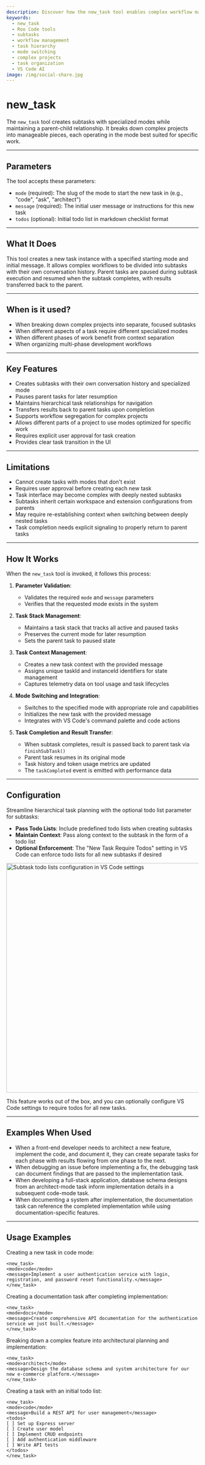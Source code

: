 ```yaml
---
description: Discover how the new_task tool enables complex workflow management by creating subtasks with different modes, maintaining parent-child relationships for organized development.
keywords:
  - new_task
  - Roo Code tools
  - subtasks
  - workflow management
  - task hierarchy
  - mode switching
  - complex projects
  - task organization
  - VS Code AI
image: /img/social-share.jpg
---
```


# new_task

The `new_task` tool creates subtasks with specialized modes while maintaining a parent-child relationship. It breaks down complex projects into manageable pieces, each operating in the mode best suited for specific work.

---

## Parameters

The tool accepts these parameters:

- `mode` (required): The slug of the mode to start the new task in (e.g., "code", "ask", "architect")
- `message` (required): The initial user message or instructions for this new task
- `todos` (optional): Initial todo list in markdown checklist format

---

## What It Does

This tool creates a new task instance with a specified starting mode and initial message. It allows complex workflows to be divided into subtasks with their own conversation history. Parent tasks are paused during subtask execution and resumed when the subtask completes, with results transferred back to the parent.

---

## When is it used?

- When breaking down complex projects into separate, focused subtasks
- When different aspects of a task require different specialized modes
- When different phases of work benefit from context separation
- When organizing multi-phase development workflows

---

## Key Features

- Creates subtasks with their own conversation history and specialized mode
- Pauses parent tasks for later resumption
- Maintains hierarchical task relationships for navigation
- Transfers results back to parent tasks upon completion
- Supports workflow segregation for complex projects
- Allows different parts of a project to use modes optimized for specific work
- Requires explicit user approval for task creation
- Provides clear task transition in the UI

---

## Limitations

- Cannot create tasks with modes that don't exist
- Requires user approval before creating each new task
- Task interface may become complex with deeply nested subtasks
- Subtasks inherit certain workspace and extension configurations from parents
- May require re-establishing context when switching between deeply nested tasks
- Task completion needs explicit signaling to properly return to parent tasks

---

## How It Works

When the `new_task` tool is invoked, it follows this process:

1. **Parameter Validation**:
   - Validates the required `mode` and `message` parameters
   - Verifies that the requested mode exists in the system

2. **Task Stack Management**:
   - Maintains a task stack that tracks all active and paused tasks
   - Preserves the current mode for later resumption
   - Sets the parent task to paused state

3. **Task Context Management**:
   - Creates a new task context with the provided message
   - Assigns unique taskId and instanceId identifiers for state management
   - Captures telemetry data on tool usage and task lifecycles

4. **Mode Switching and Integration**:
   - Switches to the specified mode with appropriate role and capabilities
   - Initializes the new task with the provided message
   - Integrates with VS Code's command palette and code actions

5. **Task Completion and Result Transfer**:
   - When subtask completes, result is passed back to parent task via `finishSubTask()`
   - Parent task resumes in its original mode
   - Task history and token usage metrics are updated
   - The `taskCompleted` event is emitted with performance data

---

## Configuration

Streamline hierarchical task planning with the optional todo list parameter for subtasks:

- **Pass Todo Lists**: Include predefined todo lists when creating subtasks
- **Maintain Context**: Pass along context to the subtask in the form of a todo list
- **Optional Enforcement**: The "New Task Require Todos" setting in VS Code can enforce todo lists for all new subtasks if desired

<img src="/img/v3.25.21/v3.25.21.png" alt="Subtask todo lists configuration in VS Code settings" width="600" />

This feature works out of the box, and you can optionally configure VS Code settings to require todos for all new tasks.

---

## Examples When Used

- When a front-end developer needs to architect a new feature, implement the code, and document it, they can create separate tasks for each phase with results flowing from one phase to the next.
- When debugging an issue before implementing a fix, the debugging task can document findings that are passed to the implementation task.
- When developing a full-stack application, database schema designs from an architect-mode task inform implementation details in a subsequent code-mode task.
- When documenting a system after implementation, the documentation task can reference the completed implementation while using documentation-specific features.

---

## Usage Examples

Creating a new task in code mode:
```
<new_task>
<mode>code</mode>
<message>Implement a user authentication service with login, registration, and password reset functionality.</message>
</new_task>
```

Creating a documentation task after completing implementation:
```
<new_task>
<mode>docs</mode>
<message>Create comprehensive API documentation for the authentication service we just built.</message>
</new_task>
```

Breaking down a complex feature into architectural planning and implementation:
```
<new_task>
<mode>architect</mode>
<message>Design the database schema and system architecture for our new e-commerce platform.</message>
</new_task>
```

Creating a task with an initial todo list:
```
<new_task>
<mode>code</mode>
<message>Build a REST API for user management</message>
<todos>
[ ] Set up Express server
[ ] Create user model
[ ] Implement CRUD endpoints
[ ] Add authentication middleware
[ ] Write API tests
</todos>
</new_task>
```

